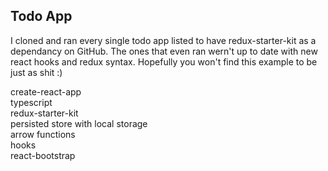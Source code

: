 ## Todo App
I cloned and ran every single todo app listed to have redux-starter-kit as a dependancy on GitHub. The ones that even ran wern't up to date with new react hooks and redux syntax. Hopefully you won't find this example to be just as shit :)

create-react-app  
typescript  
redux-starter-kit  
persisted store with local storage  
arrow functions  
hooks  
react-bootstrap
